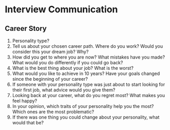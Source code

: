 Interview Communication
=======================

Career Story
------------

1. Personality type?
2. Tell us about your chosen career path. Where do you work? Would you consider this your dream job? Why?
3. How did you get to where you are now? What mistakes have you made? What would you do differently if you could go back?
4. What is the best thing about your job? What is the worst?
5. What would you like to achieve in 10 years? Have your goals changed since the beginning of your career?
6. If someone with your personality type was just about to start looking for their first job, what advice would you give them?
7. Looking back at your career, what do you regret most? What makes you feel happy?
8. In your opinion, which traits of your personality help you the most? Which ones are the most problematic?
9. If there was one thing you could change about your personality, what would that be?

